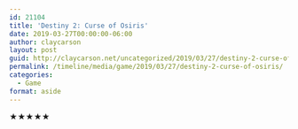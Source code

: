 ```yaml
---
id: 21104
title: 'Destiny 2: Curse of Osiris'
date: 2019-03-27T00:00:00-06:00
author: claycarson
layout: post
guid: http://claycarson.net/uncategorized/2019/03/27/destiny-2-curse-of-osiris/
permalink: /timeline/media/game/2019/03/27/destiny-2-curse-of-osiris/
categories:
  - Game
format: aside
---
```

<div class="media-details"></div>

<div class="media-creator"></div>

<div class="media-rating">★★★★★</div>